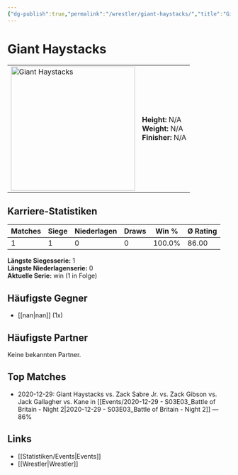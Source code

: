 ```yaml
---
{"dg-publish":true,"permalink":"/wrestler/giant-haystacks/","title":"Giant Haystacks","tags":["wrestler"],"noteIcon":""}
---
```



# Giant Haystacks

<table>
        <tr>
        <td><img src="https://github.com/CptSpaulding1980/choke-slam-wrestling/releases/download/images/Giant_Haystacks.png" width="280" alt="Giant Haystacks"></td>
        <td>
        <b>Height:</b> N/A<br>
        <b>Weight:</b> N/A<br>
        <b>Finisher:</b> N/A<br>
        </td>
        </tr>
        </table>
        
## Karriere-Statistiken

| Matches | Siege | Niederlagen | Draws | Win % | Ø Rating |
|---------|-------|-------------|-------|-------|-----------|
| 1 | 1 | 0 | 0 | 100.0% | 86.00 |

**Längste Siegesserie:** 1<br>**Längste Niederlagenserie:** 0<br>**Aktuelle Serie:** win (1 in Folge)


## Häufigste Gegner
- [[nan\|nan]] (1x)

## Häufigste Partner
Keine bekannten Partner.

## Top Matches
- 2020-12-29: Giant Haystacks vs. Zack Sabre Jr. vs. Zack Gibson vs. Jack Gallagher vs. Kane in [[Events/2020-12-29 - S03E03_Battle of Britain - Night 2\|2020-12-29 - S03E03_Battle of Britain - Night 2]] — 86%

## Links
- [[Statistiken/Events\|Events]]
- [[Wrestler\|Wrestler]]
